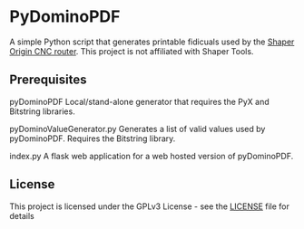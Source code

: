 # PyDominoPDF

A simple Python script that generates printable fidicuals used by the [Shaper Origin CNC router](https://www.shapertools.com/en-us/). This project is not affiliated with Shaper Tools.

## Prerequisites

pyDominoPDF
Local/stand-alone generator that requires the PyX and Bitstring libraries.

pyDominoValueGenerator.py
Generates a list of valid values used by pyDominoPDF. Requires the Bitstring library.

index.py
A flask web application for a web hosted version of pyDominoPDF.

## License

This project is licensed under the GPLv3 License - see the [LICENSE](LICENSE) file for details

